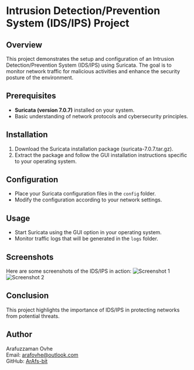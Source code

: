 # Intrusion Detection/Prevention System (IDS/IPS) Project

## Overview
This project demonstrates the setup and configuration of an Intrusion Detection/Prevention System (IDS/IPS) using Suricata. The goal is to monitor network traffic for malicious activities and enhance the security posture of the environment.

## Prerequisites
- **Suricata (version 7.0.7)** installed on your system.
- Basic understanding of network protocols and cybersecurity principles.

## Installation
1. Download the Suricata installation package (suricata-7.0.7.tar.gz).
2. Extract the package and follow the GUI installation instructions specific to your operating system.

## Configuration
- Place your Suricata configuration files in the `config` folder.
- Modify the configuration according to your network settings.

## Usage
- Start Suricata using the GUI option in your operating system.
- Monitor traffic logs that will be generated in the `logs` folder.

## Screenshots
Here are some screenshots of the IDS/IPS in action:
![Screenshot 1](screenshots/screenshot1.png)
![Screenshot 2](screenshots/screenshot2.png)

## Conclusion
This project highlights the importance of IDS/IPS in protecting networks from potential threats. 

## Author
Arafuzzaman Ovhe  
Email: [arafovhe@outlook.com](mailto:arafovhe@outlook.com)  
GitHub: [ArAfs-bit](https://github.com/ArAfs-bit)

